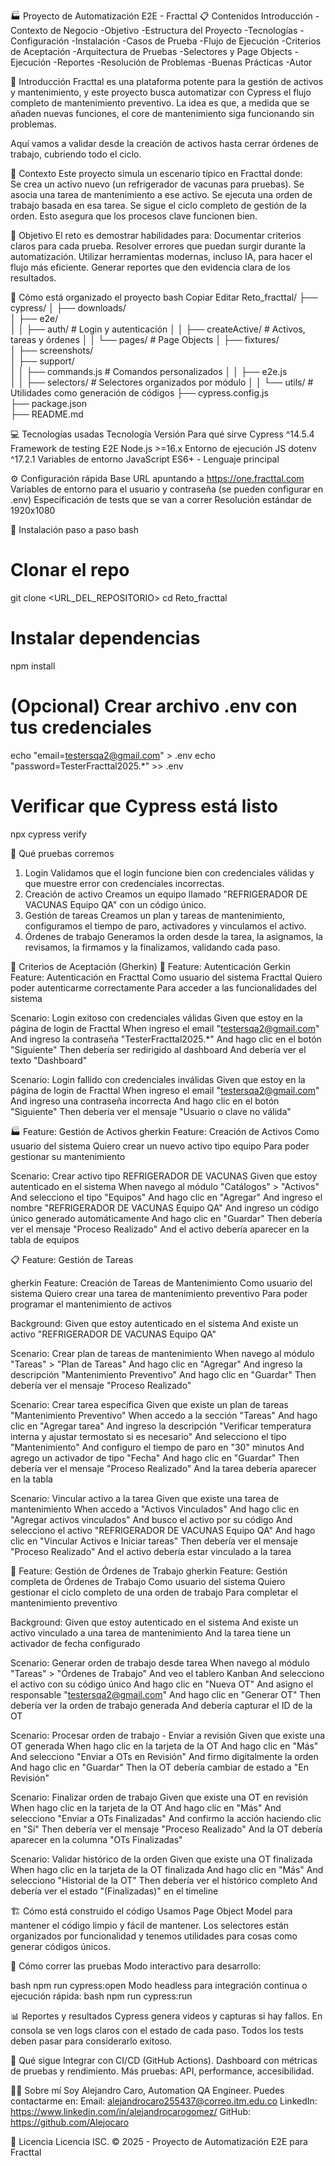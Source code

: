 🏭 Proyecto de Automatización E2E - Fracttal
📋 Contenidos
Introducción
-Contexto de Negocio
-Objetivo
-Estructura del Proyecto
-Tecnologías
-Configuración
-Instalación
-Casos de Prueba
-Flujo de Ejecución
-Criterios de Aceptación
-Arquitectura de Pruebas
-Selectores y Page Objects
-Ejecución
-Reportes
-Resolución de Problemas
-Buenas Prácticas
-Autor

🌟 Introducción
Fracttal es una plataforma potente para la gestión de activos y mantenimiento, y este proyecto busca automatizar con Cypress el flujo completo de mantenimiento preventivo. La idea es que, a medida que se añaden nuevas funciones, el core de mantenimiento siga funcionando sin problemas.

Aquí vamos a validar desde la creación de activos hasta cerrar órdenes de trabajo, cubriendo todo el ciclo.

🏢 Contexto
Este proyecto simula un escenario típico en Fracttal donde:  
Se crea un activo nuevo (un refrigerador de vacunas para pruebas).
Se asocia una tarea de mantenimiento a ese activo.
Se ejecuta una orden de trabajo basada en esa tarea.
Se sigue el ciclo completo de gestión de la orden.
Esto asegura que los procesos clave funcionen bien.

🎯 Objetivo
El reto es demostrar habilidades para:
Documentar criterios claros para cada prueba.
Resolver errores que puedan surgir durante la automatización.
Utilizar herramientas modernas, incluso IA, para hacer el flujo más eficiente.
Generar reportes que den evidencia clara de los resultados.

📁 Cómo está organizado el proyecto
bash
Copiar
Editar
Reto_fracttal/
├── cypress/
│   ├── downloads/              
│   ├── e2e/                    
│   │   ├── auth/               # Login y autenticación
│   │   ├── createActive/       # Activos, tareas y órdenes
│   │   └── pages/              # Page Objects
│   ├── fixtures/               
│   ├── screenshots/            
│   ├── support/                
│   │   ├── commands.js         # Comandos personalizados
│   │   ├── e2e.js              
│   │   ├── selectors/          # Selectores organizados por módulo
│   │   └── utils/              # Utilidades como generación de códigos
├── cypress.config.js           
├── package.json                
├── README.md                   


💻 Tecnologías usadas
Tecnología	Versión	Para qué sirve
Cypress	^14.5.4	Framework de testing E2E
Node.js	>=16.x	Entorno de ejecución JS
dotenv	^17.2.1	Variables de entorno
JavaScript ES6+	-	Lenguaje principal


⚙️ Configuración rápida
Base URL apuntando a https://one.fracttal.com
Variables de entorno para el usuario y contraseña (se pueden configurar en .env)
Especificación de tests que se van a correr
Resolución estándar de 1920x1080


🔧 Instalación paso a paso
bash
# Clonar el repo
git clone <URL_DEL_REPOSITORIO>
cd Reto_fracttal
# Instalar dependencias
npm install
# (Opcional) Crear archivo .env con tus credenciales
echo "email=testersqa2@gmail.com" > .env
echo "password=TesterFracttal2025.*" >> .env
# Verificar que Cypress está listo
npx cypress verify


🧪 Qué pruebas corremos
1. Login
Validamos que el login funcione bien con credenciales válidas y que muestre error con credenciales incorrectas.
2. Creación de activo
Creamos un equipo llamado "REFRIGERADOR DE VACUNAS Equipo QA" con un código único.
3. Gestión de tareas
Creamos un plan y tareas de mantenimiento, configuramos el tiempo de paro, activadores y vinculamos el activo.
4. Órdenes de trabajo
Generamos la orden desde la tarea, la asignamos, la revisamos, la firmamos y la finalizamos, validando cada paso.


📝 Criterios de Aceptación (Gherkin)
🔐 Feature: Autenticación
Gerkin
Feature: Autenticación en Fracttal
  Como usuario del sistema Fracttal
  Quiero poder autenticarme correctamente
  Para acceder a las funcionalidades del sistema

  Scenario: Login exitoso con credenciales válidas
    Given que estoy en la página de login de Fracttal
    When ingreso el email "testersqa2@gmail.com"
    And ingreso la contraseña "TesterFracttal2025.*"
    And hago clic en el botón "Siguiente"
    Then debería ser redirigido al dashboard
    And debería ver el texto "Dashboard"

  Scenario: Login fallido con credenciales inválidas
    Given que estoy en la página de login de Fracttal
    When ingreso el email "testersqa2@gmail.com"
    And ingreso una contraseña incorrecta
    And hago clic en el botón "Siguiente"
    Then debería ver el mensaje "Usuario o clave no válida"


🏭 Feature: Gestión de Activos
gherkin
Feature: Creación de Activos
  Como usuario del sistema
  Quiero crear un nuevo activo tipo equipo
  Para poder gestionar su mantenimiento

  Scenario: Crear activo tipo REFRIGERADOR DE VACUNAS
    Given que estoy autenticado en el sistema
    When navego al módulo "Catálogos" > "Activos"
    And selecciono el tipo "Equipos"
    And hago clic en "Agregar"
    And ingreso el nombre "REFRIGERADOR DE VACUNAS Equipo QA"
    And ingreso un código único generado automáticamente
    And hago clic en "Guardar"
    Then debería ver el mensaje "Proceso Realizado"
    And el activo debería aparecer en la tabla de equipos


📋 Feature: Gestión de Tareas

gherkin
Feature: Creación de Tareas de Mantenimiento
  Como usuario del sistema
  Quiero crear una tarea de mantenimiento preventivo
  Para poder programar el mantenimiento de activos

  Background:
    Given que estoy autenticado en el sistema
    And existe un activo "REFRIGERADOR DE VACUNAS Equipo QA"

  Scenario: Crear plan de tareas de mantenimiento
    When navego al módulo "Tareas" > "Plan de Tareas"
    And hago clic en "Agregar"
    And ingreso la descripción "Mantenimiento Preventivo"
    And hago clic en "Guardar"
    Then debería ver el mensaje "Proceso Realizado"

  Scenario: Crear tarea específica
    Given que existe un plan de tareas "Mantenimiento Preventivo"
    When accedo a la sección "Tareas"
    And hago clic en "Agregar tarea"
    And ingreso la descripción "Verificar temperatura interna y ajustar termostato si es necesario"
    And selecciono el tipo "Mantenimiento"
    And configuro el tiempo de paro en "30" minutos
    And agrego un activador de tipo "Fecha"
    And hago clic en "Guardar"
    Then debería ver el mensaje "Proceso Realizado"
    And la tarea debería aparecer en la tabla

  Scenario: Vincular activo a la tarea
    Given que existe una tarea de mantenimiento
    When accedo a "Activos Vinculados"
    And hago clic en "Agregar activos vinculados"
    And busco el activo por su código
    And selecciono el activo "REFRIGERADOR DE VACUNAS Equipo QA"
    And hago clic en "Vincular Activos e Iniciar tareas"
    Then debería ver el mensaje "Proceso Realizado"
    And el activo debería estar vinculado a la tarea


🔄 Feature: Gestión de Órdenes de Trabajo
gherkin
Feature: Gestión completa de Órdenes de Trabajo
  Como usuario del sistema
  Quiero gestionar el ciclo completo de una orden de trabajo
  Para completar el mantenimiento preventivo

  Background:
    Given que estoy autenticado en el sistema
    And existe un activo vinculado a una tarea de mantenimiento
    And la tarea tiene un activador de fecha configurado

  Scenario: Generar orden de trabajo desde tarea
    When navego al módulo "Tareas" > "Órdenes de Trabajo"
    And veo el tablero Kanban
    And selecciono el activo con su código único
    And hago clic en "Nueva OT"
    And asigno el responsable "testersqa2@gmail.com"
    And hago clic en "Generar OT"
    Then debería ver la orden de trabajo generada
    And debería capturar el ID de la OT

  Scenario: Procesar orden de trabajo - Enviar a revisión
    Given que existe una OT generada
    When hago clic en la tarjeta de la OT
    And hago clic en "Más"
    And selecciono "Enviar a OTs en Revisión"
    And firmo digitalmente la orden
    And hago clic en "Guardar"
    Then la OT debería cambiar de estado a "En Revisión"

  Scenario: Finalizar orden de trabajo
    Given que existe una OT en revisión
    When hago clic en la tarjeta de la OT
    And hago clic en "Más"
    And selecciono "Enviar a OTs Finalizadas"
    And confirmo la acción haciendo clic en "Sí"
    Then debería ver el mensaje "Proceso Realizado"
    And la OT debería aparecer en la columna "OTs Finalizadas"

  Scenario: Validar histórico de la orden
    Given que existe una OT finalizada
    When hago clic en la tarjeta de la OT finalizada
    And hago clic en "Más"
    And selecciono "Historial de la OT"
    Then debería ver el histórico completo
    And debería ver el estado "(Finalizadas)" en el timeline

🏗️ Cómo está construido el código
Usamos Page Object Model para mantener el código limpio y fácil de mantener. Los selectores están organizados por funcionalidad y tenemos utilidades para cosas como generar códigos únicos.

🚀 Cómo correr las pruebas
Modo interactivo para desarrollo:

bash
npm run cypress:open
Modo headless para integración continua o ejecución rápida:
bash
npm run cypress:run

📊 Reportes y resultados
Cypress genera videos y capturas si hay fallos.
En consola se ven logs claros con el estado de cada paso.
Todos los tests deben pasar para considerarlo exitoso.

🔮 Qué sigue
Integrar con CI/CD (GitHub Actions).
Dashboard con métricas de pruebas y rendimiento.
Más pruebas: API, performance, accesibilidad.

👨‍💻 Sobre mí
Soy Alejandro Caro, Automation QA Engineer. Puedes contactarme en:
Email: alejandrocaro255437@correo.itm.edu.co
LinkedIn: https://www.linkedin.com/in/alejandrocarogomez/
GitHub: https://github.com/Alejocaro


📄 Licencia
Licencia ISC.
© 2025 - Proyecto de Automatización E2E para Fracttal